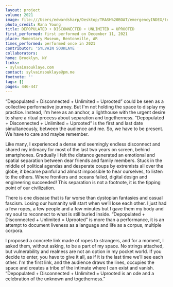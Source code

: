 ```yaml
---
layout: project
volume: 2021
image: file:///Users/edwardsharp/Desktop/TRASH%20BOAT/emergencyINDEX/ten_plus/guts/Links/1665440190323__DEPOPULATED___DISCONNECTED___UNLIMITED___UPROOTED--Sylvain_souklaye.JPG
photo_credit: Rana Young
title: DEPOPULATED + DISCONNECTED + UNLIMITED = UPROOTED
first_performed: first performed on December 11, 2021
place: Momentary Museum, Bentonville, AR
times_performed: performed once in 2021
contributor: 'SYLVAIN SOUKLAYE '
collaborators:
home: Brooklyn, NY
links:
- sylvainsouklaye.com
contact: sylvainsouklaye@pm.me
footnote: ''
tags: []
pages: 446-447
---
```

“Depopulated + Disconnected + Unlimited = Uprooted” could be seen as a collective performative journey. But I'm not holding the space to display my practice. Instead, I'm here as an anchor, a lighthouse with the urgent desire to share a ritual process about separation and togetherness. “Depopulated + Disconnected + Unlimited = Uprooted” is the first and last date simultaneously, between the audience and me. So, we have to be present. We have to care and maybe remember.

Like many, I experienced a dense and seemingly endless disconnect and shared my intimacy for most of the last two years on screen, behind smartphones. Gradually I felt the distance generated an emotional and spatial separation between dear friends and family members. Stuck in the middle of political agendas and desperate coups by extremists all over the globe, it became painful and almost impossible to hear ourselves, to listen to the others. Where frontiers and oceans failed, digital design and engineering succeeded! This separation is not a footnote, it is the tipping point of our civilization. 

There is one disease that is far worse than dystopian fantasies and casual fascism. Losing our humanity will start when we’ll lose each other. I just had a few ropes, a few people and a few minutes but I gave them my body and my soul to reconnect to what is still buried inside. “Depopulated + Disconnected + Unlimited = Uprooted” is more than a performance, it is an attempt to document liveness as a language and life as a corpus, multiple corpora.

I proposed a concrete link made of ropes to strangers, and for a moment, I asked them, without asking, to be a part of my space. No strings attached, but vulnerability and realness are not an option in my pocket world. If you decide to enter, you have to give it all, as if it is the last time we’ll see each other. I'm the first link, and the audience draws the lines, occupies the space and creates a tribe of the intimate where I can exist and vanish. “Depopulated + Disconnected + Unlimited = Uprooted is an ode and a celebration of the unknown and togetherness.”